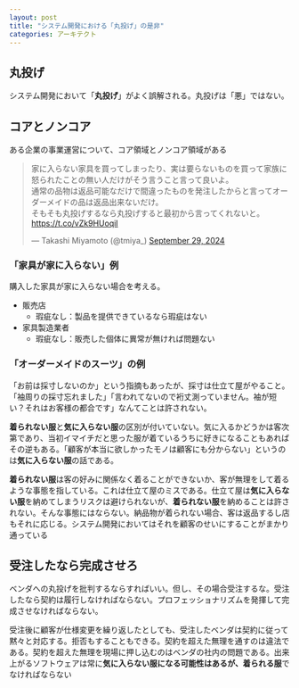 ```yaml
---
layout: post
title: "システム開発における「丸投げ」の是非"
categories: アーキテクト
---
```


## 丸投げ

システム開発において「**丸投げ**」がよく誤解される。丸投げは「悪」ではない。

## コアとノンコア

ある企業の事業運営について、コア領域とノンコア領域がある

<blockquote class="twitter-tweet"><p lang="ja" dir="ltr">家に入らない家具を買ってしまったり、実は要らないものを買って家族に怒られたことの無い人だけがそう言うこと言って良いよ。<br>通常の品物は返品可能なだけで間違ったものを発注したからと言ってオーダーメイドの品は返品出来ないだけ。<br>そもそも丸投げするなら丸投げすると最初から言ってくれないと。 <a href="https://t.co/vZk9HUoqiI">https://t.co/vZk9HUoqiI</a></p>&mdash; Takashi Miyamoto (@tmiya_) <a href="https://twitter.com/tmiya_/status/1840267208116842710?ref_src=twsrc%5Etfw">September 29, 2024</a></blockquote> <script async src="https://platform.twitter.com/widgets.js" charset="utf-8"></script>

### 「家具が家に入らない」例

購入した家具が家に入らない場合を考える。

* 販売店
  * 瑕疵なし：製品を提供できているなら瑕疵はない
* 家具製造業者
  * 瑕疵なし：販売した個体に異常が無ければ問題ない

### 「オーダーメイドのスーツ」の例

「お前は採寸しないのか」という指摘もあったが、採寸は仕立て屋がやること。「袖周りの採寸忘れました」「言われてないので裄丈測っていません。袖が短い？それはお客様の都合です」なんてことは許されない。

**着られない服**と**気に入らない服**の区別が付いていない。気に入るかどうかは客次第であり、当初イマイチだと思った服が着ているうちに好きになることもあればその逆もある。「顧客が本当に欲しかったモノは顧客にも分からない」というのは**気に入らない服**の話である。

**着られない服**は客の好みに関係なく着ることができないか、客が無理をして着るような事態を指している。これは仕立て屋のミスである。仕立て屋は**気に入らない服**を納めてしまうリスクは避けられないが、**着られない服**を納めることは許されない。そんな事態にはならない。納品物が着られない場合、客は返品するし店もそれに応じる。システム開発においてはそれを顧客のせいにすることがまかり通っている

## 受注したなら完成させろ

ベンダへの丸投げを批判するならすればいい。但し、その場合受注するな。受注したなら契約は履行しなければならない。プロフェッショナリズムを発揮して完成させなければならない。

受注後に顧客が仕様変更を繰り返したとしても、受注したベンダは契約に従って黙々と対応する。拒否もすることもできる。契約を超えた無理を通すのは違法である。契約を超えた無理を現場に押し込むのはベンダの社内の問題である。出来上がるソフトウェアは常に**気に入らない服になる可能性はあるが、着られる服**でなければならない
